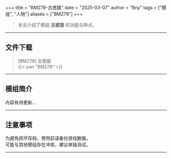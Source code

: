+++
title = "BM279-古惑狼"
date = "2025-03-07"
author = "Bny"
tags = ["模组", "人物"]
aliases = ["BM279"]
+++

> 本文介绍了模组 **古惑狼** 的功能与特点。

---

## 文件下载

> [BM279] 古惑狼  
{{< pan "BM279" >}}  

---

## 模组简介

>  
内容有待更新...  

---

## 注意事项

>  
为避免损坏存档，使用前请备份游戏数据。  
可能与其他模组存在冲突，建议单独测试。  

---


